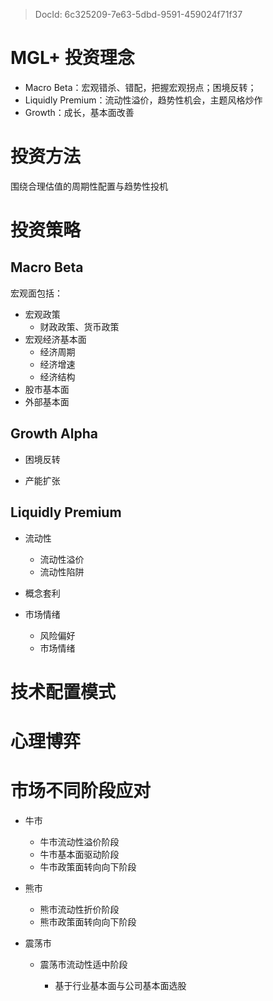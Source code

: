 > DocId: 6c325209-7e63-5dbd-9591-459024f71f37

# MGL+ 投资理念

- Macro Beta：宏观错杀、错配，把握宏观拐点；困境反转；
- Liquidly Premium：流动性溢价，趋势性机会，主题风格炒作
- Growth：成长，基本面改善

# 投资方法

围绕合理估值的周期性配置与趋势性投机

# 投资策略

## Macro Beta

宏观面包括：

- 宏观政策
  - 财政政策、货币政策
- 宏观经济基本面
  - 经济周期
  - 经济增速
  - 经济结构
- 股市基本面
- 外部基本面

## Growth Alpha

- 困境反转

- 产能扩张

## Liquidly Premium

- 流动性

  - 流动性溢价
  - 流动性陷阱

- 概念套利

- 市场情绪
  - 风险偏好
  - 市场情绪

# 技术配置模式

# 心理博弈

# 市场不同阶段应对

- 牛市

  - 牛市流动性溢价阶段
  - 牛市基本面驱动阶段
  - 牛市政策面转向向下阶段

- 熊市

  - 熊市流动性折价阶段
  - 熊市政策面转向向下阶段

- 震荡市

  - 震荡市流动性适中阶段

    - 基于行业基本面与公司基本面选股
